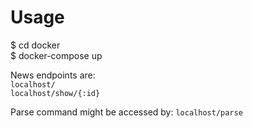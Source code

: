 # Usage
$ cd docker  
$ docker-compose up

News endpoints are:  
```localhost/```  
```localhost/show/{:id}```

Parse command might be accessed by:
```localhost/parse```  

